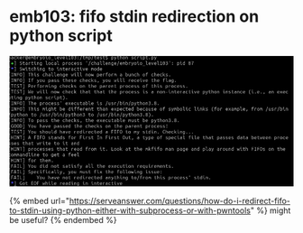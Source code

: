 # emb103: fifo stdin redirection on python script

![I need to redirect fifo named pipe to stdin of challenge in python](<../.gitbook/assets/image (27).png>)

{% embed url="https://serveanswer.com/questions/how-do-i-redirect-fifo-to-stdin-using-python-either-with-subprocess-or-with-pwntools" %}
might be useful?
{% endembed %}
